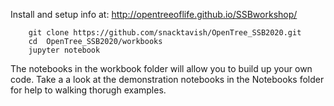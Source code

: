 Install and setup info at:
http://opentreeoflife.github.io/SSBworkshop/


```
    git clone https://github.com/snacktavish/OpenTree_SSB2020.git
    cd  OpenTree_SSB2020/workbooks
    jupyter notebook
```

The notebooks in the workbook folder will allow you to build up your own code.
Take a a look at the demonstration notebooks in the Notebooks folder for help to walking thorugh examples.
